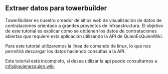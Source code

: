 ## Extraer datos para towerbuilder
TowerBuilder es nuestro creador de sitios web de visualización de datos de contrataciones orientado a grandes proyectos de infraestructura. El objetivo de este tutorial es explicar cómo se obtienen los datos de contrataciones abiertas que requiere esta aplicación utilizando la API de QuienEsQuienWiki.

Para este tutorial utilizaremos la línea de comando de linux, lo que nos permitirá descargar los datos haciendo consultas a la API.

Este tutorial está incompleto, si desea utilizar la api puede consultarnos a info@quienesquien.wiki
